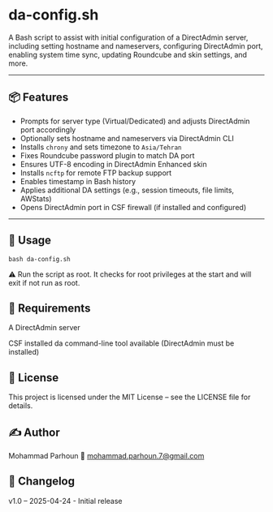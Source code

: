 # da-config.sh

A Bash script to assist with initial configuration of a DirectAdmin server, including setting hostname and nameservers, configuring DirectAdmin port, enabling system time sync, updating Roundcube and skin settings, and more.

---

## 📦 Features

- Prompts for server type (Virtual/Dedicated) and adjusts DirectAdmin port accordingly
- Optionally sets hostname and nameservers via DirectAdmin CLI
- Installs `chrony` and sets timezone to `Asia/Tehran`
- Fixes Roundcube password plugin to match DA port
- Ensures UTF-8 encoding in DirectAdmin Enhanced skin
- Installs `ncftp` for remote FTP backup support
- Enables timestamp in Bash history
- Applies additional DA settings (e.g., session timeouts, file limits, AWStats)
- Opens DirectAdmin port in CSF firewall (if installed and configured)

---

## 🚀 Usage

```bash da-config.sh```

⚠️ Run the script as root. It checks for root privileges at the start and will exit if not run as root.

## 🧾 Requirements
A DirectAdmin server 

CSF installed 
da command-line tool available (DirectAdmin must be installed)

## 📄 License
This project is licensed under the MIT License – see the LICENSE file for details.

## ✍️ Author
Mohammad Parhoun
📧 mohammad.parhoun.7@gmail.com

## 📝 Changelog
v1.0 – 2025-04-24 - Initial release
